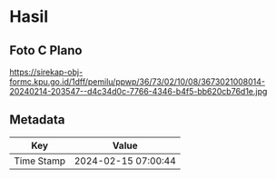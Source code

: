 # Hasil

## Foto C Plano

https://sirekap-obj-formc.kpu.go.id/1dff/pemilu/ppwp/36/73/02/10/08/3673021008014-20240214-203547--d4c34d0c-7766-4346-b4f5-bb620cb76d1e.jpg


## Metadata

| Key        | Value               |
| ---------- | ------------------- |
| Time Stamp | 2024-02-15 07:00:44 |




